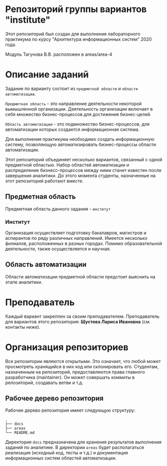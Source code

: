 # Репозиторий группы вариантов "institute"
Этот репозиторий был создан для выполнения лабораторного практикума по курсу
"Архитектура информационных систем" 2020 года.

Модуль Тагунова В.В. расположен в areas/area-4

# Описание заданий
Задание по варианту состоит из `предметной области` и `области автоматизации`.

`Предметная область` - это направление деятельности некоторой вымышленной
организации. Деятельность организации включает в себя множество
бизнес-процессов для достижения бизнес-целей.

`Область автоматизации` - это подмножество бизнес-процессов, для автоматизации
которых создается информационная система.

Для выполнения практикума необходимо создать информационную систему, позволяющую
автоматизировать бизнес-процессы области автоматизации.

Этот репозиторий объединяет несколько вариантов, связанный с одной предметной
областью. Набор областей автоматизации и распределение бизнесс-процессов между
ними станет известен после завершения аналитики. До этого момента студенты,
назначенные на этот репозиторий работают вместе.

## Предметная область
Предметная область данного задания - `институт`
### Институт
Организация осуществляет подготовку бакалавров, магистров и аспирантов по ряду
различных направлений. Имеется несколько филиалов, расположенных в разных
городах. Помимо образовательной деятельности, также осуществляется и научная.

## Область автоматизации
Области автоматизации предметной области предстоит выяснить на этапе аналитики.

# Преподаватель
Каждый вариант закреплен за своим преподавателем.
Преподаватель для вариантов этого репозитория: **Шустова Лариса Ивановна** (см.
контакты ниже).

# Организация репозиториев
Все репозитории являются открытыми. Это означает, что любой может просмотреть
хранящийся в них код или склонировать его.
Студентам, назначенным на репозиторий, предоставляются права главного
разработчика (maintainer). Он может совершать коммиты в репозиторий, создавать
ветви и т.д.

## Рабочее дерево репозитория
Рабочее дерево репозитория имеет следующую структуру:
```
.
├── docs
├── areas
└── README.md
```
Директория `docs` предназначена для хранения результатов выполнения заданий по
аналитике. В директории `areas` будет располагаться реализация
(исходный код, тесты и т.д.) и документация информационных систем областей
автоматизации.
